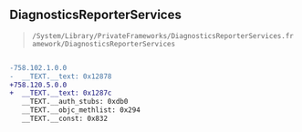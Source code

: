 ## DiagnosticsReporterServices

> `/System/Library/PrivateFrameworks/DiagnosticsReporterServices.framework/DiagnosticsReporterServices`

```diff

-758.102.1.0.0
-  __TEXT.__text: 0x12878
+758.120.5.0.0
+  __TEXT.__text: 0x1287c
   __TEXT.__auth_stubs: 0xdb0
   __TEXT.__objc_methlist: 0x294
   __TEXT.__const: 0x832

```
